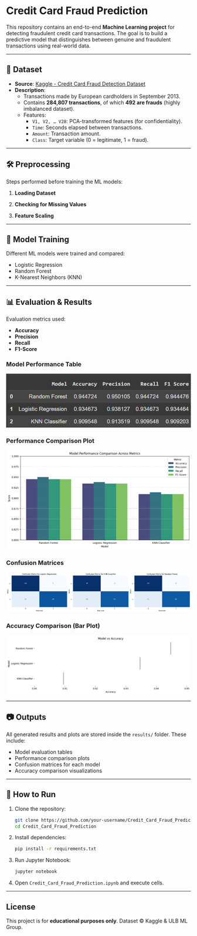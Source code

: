# Credit Card Fraud Prediction

This repository contains an end-to-end **Machine Learning project** for detecting fraudulent credit card transactions. The goal is to build a predictive model that distinguishes between genuine and fraudulent transactions using real-world data.

---

## 📂 Dataset

- **Source**: [Kaggle - Credit Card Fraud Detection Dataset](https://www.kaggle.com/mlg-ulb/creditcardfraud)
- **Description**:
  - Transactions made by European cardholders in September 2013.
  - Contains **284,807 transactions**, of which **492 are frauds** (highly imbalanced dataset).
  - Features:
    - `V1, V2, … V28`: PCA-transformed features (for confidentiality).
    - `Time`: Seconds elapsed between transactions.
    - `Amount`: Transaction amount.
    - `Class`: Target variable (0 = legitimate, 1 = fraud).

---

## 🛠️ Preprocessing

Steps performed before training the ML models:

1. **Loading Dataset**

2. **Checking for Missing Values**

3. **Feature Scaling**

---

## 🤖 Model Training

Different ML models were trained and compared:

- Logistic Regression
- Random Forest
- K-Nearest Neighbors (KNN)

---

## 📊 Evaluation & Results

Evaluation metrics used:

- **Accuracy**
- **Precision**
- **Recall**
- **F1-Score**

### Model Performance Table

![Model Performance Table](results/model_performance_table.png)

### Performance Comparison Plot

![Performance Comparison](results/performance_comparison.png)

### Confusion Matrices

![Confusion Matrices](results/confusion_matrices.png)

### Accuracy Comparison (Bar Plot)

![Accuracy Comparison](results/accuracy_comparison.png)

---

## 📷 Outputs

All generated results and plots are stored inside the `results/` folder. These include:

- Model evaluation tables
- Performance comparison plots
- Confusion matrices for each model
- Accuracy comparison visualizations

---

## 🚀 How to Run

1. Clone the repository:

   ```bash
   git clone https://github.com/your-username/Credit_Card_Fraud_Prediction.git
   cd Credit_Card_Fraud_Prediction
   ```

2. Install dependencies:

   ```bash
   pip install -r requirements.txt
   ```

3. Run Jupyter Notebook:

   ```bash
   jupyter notebook
   ```

4. Open `Credit_Card_Fraud_Prediction.ipynb` and execute cells.

---

## License

This project is for **educational purposes only**. Dataset © Kaggle & ULB ML Group.

